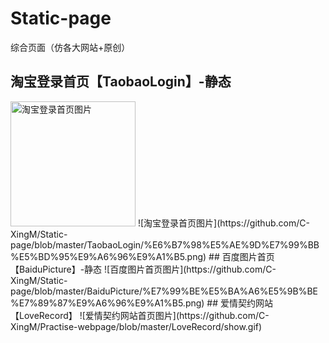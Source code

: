 # Static-page
综合页面（仿各大网站+原创）
## 淘宝登录首页【TaobaoLogin】-静态
<img src="https://github.com/C-XingM/Static-page/blob/master/TaobaoLogin/%E6%B7%98%E5%AE%9D%E7%99%BB%E5%BD%95%E9%A6%96%E9%A1%B5.png" width="200" height="200" alt="淘宝登录首页图片"/>
![淘宝登录首页图片](https://github.com/C-XingM/Static-page/blob/master/TaobaoLogin/%E6%B7%98%E5%AE%9D%E7%99%BB%E5%BD%95%E9%A6%96%E9%A1%B5.png)
## 百度图片首页【BaiduPicture】-静态
![百度图片首页图片](https://github.com/C-XingM/Static-page/blob/master/BaiduPicture/%E7%99%BE%E5%BA%A6%E5%9B%BE%E7%89%87%E9%A6%96%E9%A1%B5.png)
## 爱情契约网站【LoveRecord】
![爱情契约网站首页图片](https://github.com/C-XingM/Practise-webpage/blob/master/LoveRecord/show.gif)
